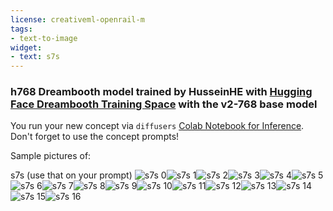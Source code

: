 ```yaml
---
license: creativeml-openrail-m
tags:
- text-to-image
widget:
- text: s7s
---
```

### h768 Dreambooth model trained by HusseinHE with [Hugging Face Dreambooth Training Space](https://huggingface.co/spaces/multimodalart/dreambooth-training) with the v2-768 base model

You run your new concept via `diffusers` [Colab Notebook for Inference](https://colab.research.google.com/github/huggingface/notebooks/blob/main/diffusers/sd_dreambooth_inference.ipynb). Don't forget to use the concept prompts! 

Sample pictures of:
  
  
  
  
  
  
  
  
  
  
  
  
  
  
  
  
s7s (use that on your prompt) 
![s7s 0](https://huggingface.co/HusseinHE/h768/resolve/main/concept_images/s7s_%281%29.jpg)![s7s 1](https://huggingface.co/HusseinHE/h768/resolve/main/concept_images/s7s_%282%29.jpg)![s7s 2](https://huggingface.co/HusseinHE/h768/resolve/main/concept_images/s7s_%283%29.jpg)![s7s 3](https://huggingface.co/HusseinHE/h768/resolve/main/concept_images/s7s_%284%29.jpg)![s7s 4](https://huggingface.co/HusseinHE/h768/resolve/main/concept_images/s7s_%285%29.jpg)![s7s 5](https://huggingface.co/HusseinHE/h768/resolve/main/concept_images/s7s_%286%29.jpg)![s7s 6](https://huggingface.co/HusseinHE/h768/resolve/main/concept_images/s7s_%287%29.jpg)![s7s 7](https://huggingface.co/HusseinHE/h768/resolve/main/concept_images/s7s_%288%29.jpg)![s7s 8](https://huggingface.co/HusseinHE/h768/resolve/main/concept_images/s7s_%289%29.jpg)![s7s 9](https://huggingface.co/HusseinHE/h768/resolve/main/concept_images/s7s_%2810%29.jpg)![s7s 10](https://huggingface.co/HusseinHE/h768/resolve/main/concept_images/s7s_%2811%29.jpg)![s7s 11](https://huggingface.co/HusseinHE/h768/resolve/main/concept_images/s7s_%2812%29.jpg)![s7s 12](https://huggingface.co/HusseinHE/h768/resolve/main/concept_images/s7s_%2813%29.jpg)![s7s 13](https://huggingface.co/HusseinHE/h768/resolve/main/concept_images/s7s_%2814%29.jpg)![s7s 14](https://huggingface.co/HusseinHE/h768/resolve/main/concept_images/s7s_%2815%29.jpg)![s7s 15](https://huggingface.co/HusseinHE/h768/resolve/main/concept_images/s7s_%2816%29.jpg)![s7s 16](https://huggingface.co/HusseinHE/h768/resolve/main/concept_images/s7s_%2817%29.jpg)
